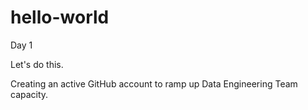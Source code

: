 # hello-world

Day 1

Let's do this. 

Creating an active GitHub account to ramp up Data Engineering Team capacity.
